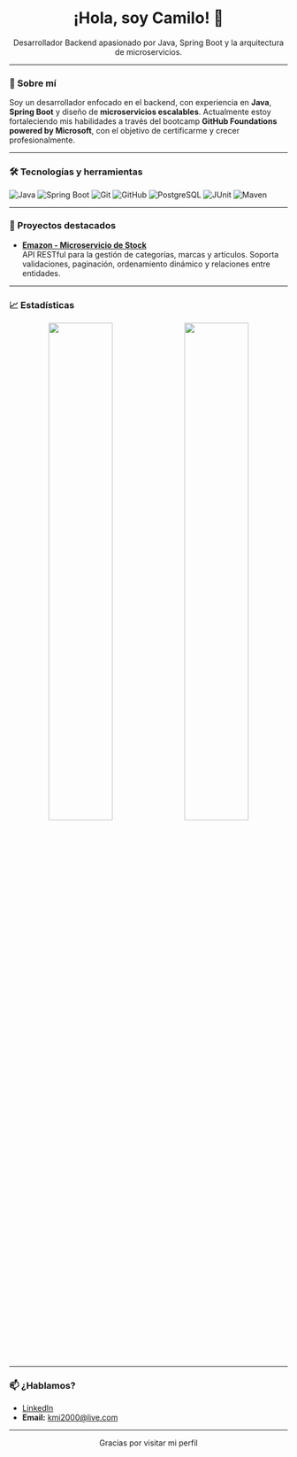 <h1 align="center">¡Hola, soy Camilo! 👋</h1>
<p align="center">
  Desarrollador Backend apasionado por Java, Spring Boot y la arquitectura de microservicios.
</p>

---

### 🚀 Sobre mí

Soy un desarrollador enfocado en el backend, con experiencia en **Java**, **Spring Boot** y diseño de **microservicios escalables**. Actualmente estoy fortaleciendo mis habilidades a través del bootcamp **GitHub Foundations powered by Microsoft**, con el objetivo de certificarme y crecer profesionalmente.

---

### 🛠️ Tecnologías y herramientas

![Java](https://img.shields.io/badge/Java-ED8B00?style=for-the-badge&logo=java&logoColor=white)
![Spring Boot](https://img.shields.io/badge/Spring_Boot-6DB33F?style=for-the-badge&logo=spring-boot&logoColor=white)
![Git](https://img.shields.io/badge/Git-F05032?style=for-the-badge&logo=git&logoColor=white)
![GitHub](https://img.shields.io/badge/GitHub-181717?style=for-the-badge&logo=github&logoColor=white)
![PostgreSQL](https://img.shields.io/badge/PostgreSQL-336791?style=for-the-badge&logo=postgresql&logoColor=white)
![JUnit](https://img.shields.io/badge/JUnit-25A162?style=for-the-badge&logo=java&logoColor=white)
![Maven](https://img.shields.io/badge/Maven-C71A36?style=for-the-badge&logo=apachemaven&logoColor=white)

---

### 📂 Proyectos destacados

- [**Emazon - Microservicio de Stock**](https://github.com/Camiloo15h/emazon-stock)  
  API RESTful para la gestión de categorías, marcas y artículos. Soporta validaciones, paginación, ordenamiento dinámico y relaciones entre entidades.

---

### 📈 Estadísticas

<p align="center">
  <img src="https://github-readme-stats.vercel.app/api?username=Camiloo15h&show_icons=true&theme=github_dark" width="48%" />
  <img src="https://github-readme-stats.vercel.app/api/top-langs/?username=Camiloo15h&layout=compact&theme=github_dark" width="48%" />
</p>

---

### 📫 ¿Hablamos?

- [LinkedIn]((https://www.linkedin.com/in/camilo-ospina-2000/?originalSubdomain=co)) 
- **Email:** kmi2000@live.com

---

<p align="center">Gracias por visitar mi perfil</p>
